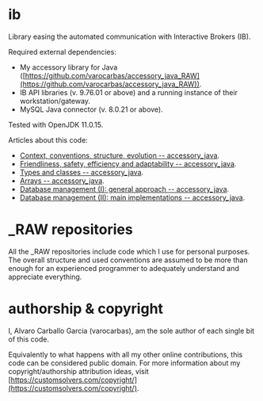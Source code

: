 # ib

Library easing the automated communication with Interactive Brokers (IB).

Required external dependencies:
- My accessory library for Java ([https://github.com/varocarbas/accessory_java_RAW](https://github.com/varocarbas/accessory_java_RAW)).
- IB API libraries (v. 9.76.01 or above) and a running instance of their workstation/gateway.
- MySQL Java connector (v. 8.0.21 or above).

Tested with OpenJDK 11.0.15.

Articles about this code:
- [Context, conventions, structure, evolution -- accessory_java](https://gist.github.com/varocarbas/27fe96fc6c9c9073a43fa19a82d43b7b).
- [Friendliness, safety, efficiency and adaptability -- accessory_java](https://gist.github.com/varocarbas/5ba3b9af59328dd02806fc9305bac430).
- [Types and classes -- accessory_java](https://gist.github.com/varocarbas/dbc87154b96ef39b10cb7ce768794e66).
- [Arrays -- accessory_java](https://gist.github.com/varocarbas/a234af99ff7f0b6862ae99726b5e232a).
- [Database management (I): general approach -- accessory_java](https://gist.github.com/varocarbas/6d36332732bf30cda490fab075ef3ab9).
- [Database management (II): main implementations -- accessory_java](https://gist.github.com/varocarbas/3e9c52fc4131b1c6f4b6bc0ef6b701ea).

# \_RAW repositories
All the \_RAW repositories include code which I use for personal purposes. The overall structure and used conventions are assumed to be more than enough for an experienced programmer to adequately understand and appreciate everything. 

# authorship & copyright
I, Alvaro Carballo Garcia (varocarbas), am the sole author of each single bit of this code.

Equivalently to what happens with all my other online contributions, this code can be considered public domain. For more information about my copyright/authorship attribution ideas, visit [https://customsolvers.com/copyright/](https://customsolvers.com/copyright/).